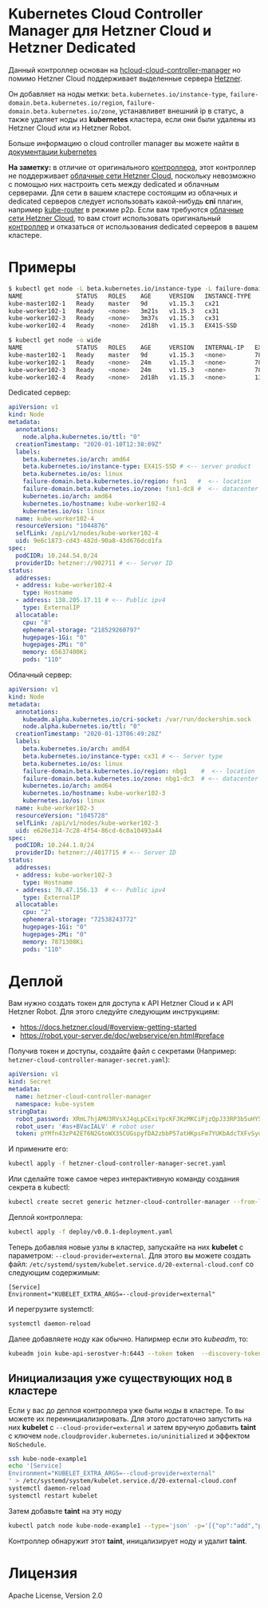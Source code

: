 # Kubernetes Cloud Controller Manager для Hetzner Cloud и Hetzner Dedicated
Данный контроллер основан на [hcloud-cloud-controller-manager](https://github.com/hetznercloud/hcloud-cloud-controller-manager) но помимо Hetzner Cloud поддерживает выделенные сервера [Hetzner](https://www.hetzner.com/dedicated-rootserver).

Он добавляет на ноды метки: `beta.kubernetes.io/instance-type`, `failure-domain.beta.kubernetes.io/region`, `failure-domain.beta.kubernetes.io/zone`, устанавливет внешний ip в статус, а также удаляет ноды из **kubernetes** кластера, если они были удалены из Hetzner Cloud или из Hetzner Robot.

Больше информацию о cloud controller manager вы можете найти в [документации kubernetes](https://kubernetes.io/docs/tasks/administer-cluster/running-cloud-controller/)

**На заметку:** в отличие от оригинального [контроллера](https://github.com/hetznercloud/hcloud-cloud-controller-manager), этот контроллер не поддерживает [облачные сети Hetzner Cloud](https://community.hetzner.com/tutorials/hcloud-networks-basic), поскольку невозможно с помощью них настроить сеть между dedicated и облачным серверами. Для сети в вашем кластере состоящим из облачных и dedicated серверов следует использовать какой-нибудь **cni** плагин, например [kube-router](https://github.com/cloudnativelabs/kube-router) в режиме p2p. Если вам требуются [облачные сети Hetzner Cloud](https://community.hetzner.com/tutorials/hcloud-networks-basic), то вам стоит использовать оригинальный [контроллер](https://github.com/hetznercloud/hcloud-cloud-controller-manager) и отказаться от использования dedicated серверов в вашем кластере.

# Примеры
```bash
$ kubectl get node -L beta.kubernetes.io/instance-type -L failure-domain.beta.kubernetes.io/region -L failure-domain.beta.kubernetes.io/zone
NAME               STATUS   ROLES    AGE     VERSION   INSTANCE-TYPE   REGION   ZONE
kube-master102-1   Ready    master   9d      v1.15.3   cx21            nbg1     nbg1-dc3 # <-- cloud server
kube-worker102-1   Ready    <none>   3m21s   v1.15.3   cx31            nbg1     nbg1-dc3 # <-- cloud server
kube-worker102-3   Ready    <none>   3m37s   v1.15.3   cx31            nbg1     nbg1-dc3 # <-- cloud server
kube-worker102-4   Ready    <none>   2d18h   v1.15.3   EX41S-SSD       fsn1     fsn1-dc8 # <-- dedicated server

$ kubectl get node -o wide
NAME               STATUS   ROLES    AGE     VERSION   INTERNAL-IP   EXTERNAL-IP      OS-IMAGE             KERNEL-VERSION      CONTAINER-RUNTIME
kube-master102-1   Ready    master   9d      v1.15.3   <none>        78.47.171.273    Ubuntu 18.04.3 LTS   4.18.0-25-generic   docker://18.9.8
kube-worker102-1   Ready    <none>   24m     v1.15.3   <none>        78.47.111.15     Ubuntu 18.04.3 LTS   4.15.0-72-generic   docker://18.9.8
kube-worker102-3   Ready    <none>   24m     v1.15.3   <none>        78.47.156.13     Ubuntu 18.04.3 LTS   4.15.0-72-generic   docker://18.9.8
kube-worker102-4   Ready    <none>   2d18h   v1.15.3   <none>        138.205.17.11    Ubuntu 18.04.3 LTS   4.18.0-25-generic   docker://18.9.8
```

Dedicated сервер:
```yaml
apiVersion: v1
kind: Node
metadata:
  annotations:
    node.alpha.kubernetes.io/ttl: "0"
  creationTimestamp: "2020-01-10T12:38:09Z"
  labels:
    beta.kubernetes.io/arch: amd64
    beta.kubernetes.io/instance-type: EX41S-SSD # <-- server product
    beta.kubernetes.io/os: linux
    failure-domain.beta.kubernetes.io/region: fsn1   #  <-- location
    failure-domain.beta.kubernetes.io/zone: fsn1-dc8 #  <-- datacenter
    kubernetes.io/arch: amd64
    kubernetes.io/hostname: kube-worker102-4
    kubernetes.io/os: linux
  name: kube-worker102-4
  resourceVersion: "1044876"
  selfLink: /api/v1/nodes/kube-worker102-4
  uid: 9e6c1873-cd43-482d-90a8-43d676dcd1fa
spec:
  podCIDR: 10.244.54.0/24
  providerID: hetzner://902711 # <-- Server ID
status:
  addresses:
  - address: kube-worker102-4
    type: Hostname
  - address: 138.205.17.11 # <-- Public ipv4
    type: ExternalIP
  allocatable:
    cpu: "8"
    ephemeral-storage: "218529260797"
    hugepages-1Gi: "0"
    hugepages-2Mi: "0"
    memory: 65637400Ki
    pods: "110"

```
Облачный сервер:
```yaml
apiVersion: v1
kind: Node
metadata:
  annotations:
    kubeadm.alpha.kubernetes.io/cri-socket: /var/run/dockershim.sock
    node.alpha.kubernetes.io/ttl: "0"
  creationTimestamp: "2020-01-13T06:49:28Z"
  labels:
    beta.kubernetes.io/arch: amd64
    beta.kubernetes.io/instance-type: cx31 # <-- Server type
    beta.kubernetes.io/os: linux
    failure-domain.beta.kubernetes.io/region: nbg1    #  <-- location
    failure-domain.beta.kubernetes.io/zone: nbg1-dc3  # <-- datacenter
    kubernetes.io/arch: amd64
    kubernetes.io/hostname: kube-worker102-3
    kubernetes.io/os: linux
  name: kube-worker102-3
  resourceVersion: "1045728"
  selfLink: /api/v1/nodes/kube-worker102-3
  uid: e626e314-7c28-4f54-86cd-6c0a10493a44
spec:
  podCIDR: 10.244.1.0/24
  providerID: hetzner://4017715 # <-- Server ID
status:
  addresses:
  - address: kube-worker102-3
    type: Hostname
  - address: 78.47.156.13  # <-- Public ipv4
    type: ExternalIP
  allocatable:
    cpu: "2"
    ephemeral-storage: "72538243772"
    hugepages-1Gi: "0"
    hugepages-2Mi: "0"
    memory: 7871308Ki
    pods: "110"
```

# Деплой
Вам нужно создать токен для доступа к API Hetzner Cloud и к API Hetzner Robot. Для этого следуйте следующим инструкциям:
 * https://docs.hetzner.cloud/#overview-getting-started
 * https://robot.your-server.de/doc/webservice/en.html#preface

Получив токен и доступы, создайте файл с секретами (Например: `hetzner-cloud-controller-manager-secret.yaml`):
```yaml
apiVersion: v1
kind: Secret
metadata:
  name: hetzner-cloud-controller-manager
  namespace: kube-system
stringData:
  robot_password: XRmL7hjAMU3RVsXJ4qLpCExiYpcKFJKzMKCiPjzQpJ33RP3b5uHY5DhqhF44YarY #robot password
  robot_user: '#as+BVacIALV' # robot user
  token: pYMfn43zP42ET6N2GtoWX35CUGspyfDA2zbbP57atHKpsFm7YUKbAdcTXFvSyu # hcloud token
```
И примените его:
```bash
kubectl apply -f hetzner-cloud-controller-manager-secret.yaml
```
Или сделайте тоже самое через интерактивную команду создания секрета в kubectl:
```bash
kubectl create secret generic hetzner-cloud-controller-manager --from-literal=token=pYMfn43zP42ET6N2GtoWX35CUGspyfDA2zbbP57atHKpsFm7YUKbAdcTXFvSyu --from-literal=robot_user='#as+BVacIALV' --from-literal=robot_password=XRmL7hjAMU3RVsXJ4qLpCExiYpcKFJKzMKCiPjzQpJ33RP3b5uHY5DhqhF44YarY
```

Деплой контроллера:
```bash
kubectl apply -f deploy/v0.0.1-deployment.yaml
```

Теперь добавляя новые узлы в кластер, запускайте на них **kubelet** c параметром: `--cloud-provider=external`. Для этого вы можете создать файл: `/etc/systemd/system/kubelet.service.d/20-external-cloud.conf` со следующим содержимым:

```
[Service]
Environment="KUBELET_EXTRA_ARGS=--cloud-provider=external"
```

 И перегрузите systemctl:
 ```bash
 systemctl daemon-reload
 ```

Далее добавляете ноду как обычно. Напирмер если это *kubeadm*, то:
```bash
kubeadm join kube-api-serostver-h:6443 --token token  --discovery-token-ca-cert-hash sha256:hash 
```

## Инициализация уже существующих нод в кластере
Если у вас до деплоя контроллера уже были ноды в кластере. То вы можете их переинициализировать. Для этого достаточно запустить на них **kubelet** c `--cloud-provider=external` и затем вручную добавить **taint** с ключем `node.cloudprovider.kubernetes.io/uninitialized` и эффектом `NoSchedule`.

```bash
ssh kube-node-example1
echo '[Service]
Environment="KUBELET_EXTRA_ARGS=--cloud-provider=external"
' > /etc/systemd/system/kubelet.service.d/20-external-cloud.conf
systemctl daemon-reload
systemctl restart kubelet
```

Затем добавьте **taint** на эту ноду
```bash
kubectl patch node kube-node-example1 --type='json' -p='[{"op":"add","path":"/spec/taints/-","value": {"effect":"NoSchedule","key":"node.cloudprovider.kubernetes.io/uninitialized"}}]'
```

Контроллер обнаружит этот **taint**, иницализирует ноду и удалит **taint**.


# Лицензия

Apache License, Version 2.0